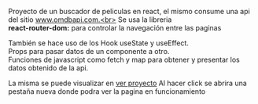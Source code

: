 Proyecto de un buscador de peliculas en react, el mismo consume una api del sitio www.omdbapi.com.<br>
Se usa la libreria<br>
<b>react-router-dom:</b> para controlar la navegación entre las paginas<br>

También se hace uso de los Hook useState y useEffect.<br>
Props para pasar datos de un componente a otro.<br>
Funciones de javascript como fetch y map para obtener y presentar los datos obtenido de la api.<br>


La misma se puede visualizar en <a href="https://dj-projects.surge.sh/" target="_blank" title="search movie">ver proyecto</a>
Al hacer click se abrira una pestaña nueva donde podra ver la pagina en funcionamiento
